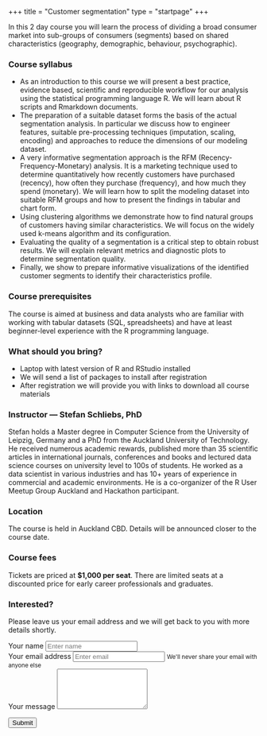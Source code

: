 +++
title = "Customer segmentation"
type = "startpage"
+++

In this 2 day course you will learn the process of dividing a broad consumer market into sub-groups of consumers (segments) based on shared characteristics (geography, demographic, behaviour, psychographic).

<!--more-->

<h3>Course syllabus</h3>

<ul>
  <li>
    As an introduction to this course we will present a best practice, evidence based, scientific and reproducible workflow for our analysis using the statistical programming language R. We will learn about R scripts and Rmarkdown documents.</li>
  <li>
    The preparation of a suitable dataset forms the basis of the actual segmentation analysis. In particular we discuss how to engineer features, suitable pre-processing techniques (imputation, scaling, encoding) and approaches to reduce the dimensions of our modeling dataset.
  </li>
  <li>
    A very informative segmentation approach is the RFM (Recency-Frequency-Monetary) analysis. It is a marketing technique used to determine quantitatively  how recently customers have purchased (recency), how often they purchase (frequency), and how much they spend (monetary). We will learn how to split the modeling dataset into suitable RFM groups and how to present the findings in tabular and chart form.
  </li>
  <li>
    Using clustering algorithms we demonstrate how to find natural groups of customers having similar characteristics. We will focus on the widely used k-means algorithm and its configuration.
  </li>
  <li>
    Evaluating the quality of a segmentation is a critical step to obtain robust results. We will explain relevant metrics and diagnostic plots to determine segmentation quality.
  </li>
  <li>
    Finally, we show to prepare informative visualizations of the identified customer segments to identify their characteristics profile.
  </li>
</ul>


<h3>Course prerequisites</h3>

<p>
  The course is aimed at business and data analysts who are familiar with working with tabular datasets (SQL, spreadsheets) and have at least beginner-level experience with the R programming language.
</p>


<h3>What should you bring?</h3>

<ul>
  <li>Laptop with latest version of R and RStudio installed</li>
  <li>We will send a list of packages to install after registration</li>
  <li>After registration we will provide you with links to download all course materials</li>
</ul>

<h3>Instructor — Stefan Schliebs, PhD</h3>

<p>
  Stefan holds a Master degree in Computer Science from the University of Leipzig, Germany and a PhD from the Auckland University of Technology. He received numerous academic rewards, published more than 35 scientific articles in international journals, conferences and books and lectured data science courses on university level to 100s of students. He worked as a data scientist in various industries and has 10+ years of experience in commercial and academic environments. He is a co-organizer of the R User Meetup Group Auckland and Hackathon participant.
</p>


<h3>Location</h3>

<p>
  The course is held in Auckland CBD. Details will be announced closer to the course date.
</p>

<h3>Course fees</h3>

<p>
  Tickets are priced at <strong>$1,000 per seat</strong>. There are limited seats at a discounted price for early career professionals and graduates.
</p>

<h3>Interested?</h3>

<p>
  Please leave us your email address and we will get back to you with more details shortly.
</p>


<div class="row section featured topspace">
  <div class="col-sm-8">
  
<form name="segmentation-contact" method="POST" netlify>
  <div class="form-group">
    <label>Your name</label>
    <input type="input" class="form-control" name="name" placeholder="Enter name">
  </div>

  <div class="form-group">
    <label>Your email address</label>
    <input type="input" class="form-control" name="email" aria-describedby="emailHelp" placeholder="Enter email">
    <small id="emailHelp" class="form-text text-muted">
      We'll never share your email with anyone else
    </small>
  </div>
  
  <div class="form-group">
    <label>Your message</label>
    <textarea class="form-control" rows="5" name="message"></textarea>
  </div>
  
  <input type="hidden" name="course" value="Customer Segmentation">

  <button type="submit" class="btn btn-primary">Submit</button>
  <p>&nbsp;</p>
</form>
  
  </div>
</div>